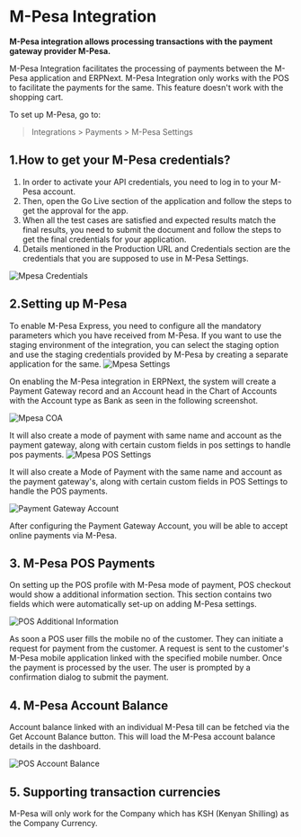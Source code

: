 <!-- add-breadcrumbs -->
# M-Pesa Integration

**M-Pesa integration allows processing transactions with the payment gateway provider M-Pesa.**

M-Pesa Integration facilitates the processing of payments between the M-Pesa application and ERPNext. M-Pesa Integration only works with the POS to facilitate the payments for the same. This feature doesn't work with the shopping cart.

To set up M-Pesa, go to:
> Integrations > Payments > M-Pesa Settings

## 1.How to get your M-Pesa credentials?
1. In order to activate your API credentials, you need to log in to your M-Pesa account.
2. Then, open the Go Live section of the application and follow the steps to get the approval for the app.
3. When all the test cases are satisfied and expected results match the final results, you need to submit the document and follow the steps to get the final credentials for your application.
4. Details mentioned in the Production URL and Credentials section are the credentials that you are supposed to use in M-Pesa Settings.

<img class="screenshot" alt="Mpesa Credentials" src="{{docs_base_url}}/assets/img/setup/integrations/mpesa_credentials.png">


## 2.Setting up M-Pesa

To enable M-Pesa Express, you need to configure all the mandatory parameters which you have received from M-Pesa. If you want to use the staging environment of the integration, you can select the staging option and use the staging credentials provided by M-Pesa by creating a separate application for the same.
<img class="screenshot" alt="Mpesa Settings" src="{{docs_base_url}}/assets/img/setup/integrations/mpesa_settings.png">

On enabling the M-Pesa integration in ERPNext, the system will create a Payment Gateway record and an Account head in the Chart of Accounts with the Account type as Bank as seen in the following screenshot.

<img class="screenshot" alt="Mpesa COA" src="{{docs_base_url}}/assets/img/setup/integrations/mpesa_coa.png">

It will also create a mode of payment with same name and account as the payment gateway, along with certain custom fields in pos settings to handle pos payments.
<img class="screenshot" alt="Mpesa POS Settings" src="{{docs_base_url}}/assets/img/setup/integrations/mpesa_pos_settings.png">

It will also create a Mode of Payment with the same name and account as the payment gateway's, along with certain custom fields in POS Settings to handle the POS payments.

<img class="screenshot" alt="Payment Gateway Account" src="{{docs_base_url}}/assets/img/setup/integrations/payment_gateway_account_mpesa.png">

After configuring the Payment Gateway Account, you will be able to accept online payments via M-Pesa.


## 3. M-Pesa POS Payments

On setting up the POS profile with M-Pesa mode of payment, POS checkout would show a additional information section. This section contains two fields which were automatically set-up on adding M-Pesa settings.

<img class="screenshot" alt="POS Additional Information" src="{{docs_base_url}}/assets/img/setup/integrations/additional-information.png">

As soon a POS user fills the mobile no of the customer. They can initiate a request for payment from the customer. A request is sent to the customer's M-Pesa mobile application linked with the specified mobile number. Once the payment is processed by the user. The user is prompted by a confirmation dialog to submit the payment.

## 4. M-Pesa Account Balance

Account balance linked with an individual M-Pesa till can be fetched via the Get Account Balance button. This will load the M-Pesa account balance details in the dashboard.

<img class="screenshot" alt="POS Account Balance" src="{{docs_base_url}}/assets/img/setup/integrations/mpesa_account_balance.png">


## 5. Supporting transaction currencies

M-Pesa will only work for the Company which has KSH (Kenyan Shilling) as the Company Currency.
